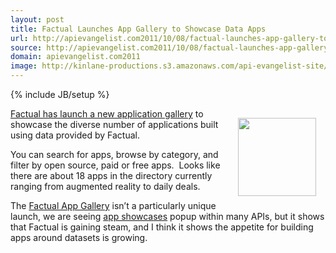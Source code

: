 ```yaml
---
layout: post
title: Factual Launches App Gallery to Showcase Data Apps
url: http://apievangelist.com2011/10/08/factual-launches-app-gallery-to-showcase-data-apps/
source: http://apievangelist.com2011/10/08/factual-launches-app-gallery-to-showcase-data-apps/
domain: apievangelist.com2011
image: http://kinlane-productions.s3.amazonaws.com/api-evangelist-site/blog/factual-logo-315x82.png
---
```

{% include JB/setup %}
<p><a href="http://www.factual.com/"><img style="padding: 15px;" src="http://kinlane-productions.s3.amazonaws.com/api-evangelist/factual/factual-logo.png" alt="" width="125" align="right" /></a></p>
<p><a href="http://blog.factual.com/factual-app-gallery">Factual has launch a new application gallery</a> to showcase the diverse number of applications built using data provided by Factual.</p>
<p>You can search for apps, browse by category, and filter by open source, paid or free apps. &nbsp;Looks like there are about 18 apps in the directory currently ranging from augmented reality to daily deals.</p>
<p>The <a href="http://www.factual.com/gallery">Factual App Gallery</a> isn&rsquo;t a particularly unique launch, we are seeing <a title="App Showcase" href="/buildingblocks/app_gallery.php">app showcases</a> popup within many APIs, but it shows that Factual is gaining steam, and I think it shows the appetite for building apps around datasets is growing.</p>
